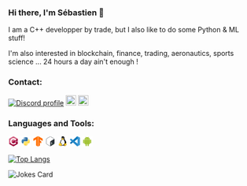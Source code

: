 <link rel="stylesheet" href="https://cdn.jsdelivr.net/gh/devicons/devicon@v2.12.0/devicon.min.css">

### Hi there, I'm Sébastien 👋

I am a C++ developper by trade, but I also like to do some Python & ML stuff!

I'm also interested in blockchain, finance, trading, aeronautics, sports science ... 24 hours a day ain't enough !

### Contact:
<p float="left">
<a href="https://discordapp.com/users/862746159244247052"><img alt="Discord profile" width="21px" src="https://raw.githubusercontent.com/anuraghazra/anuraghazra/master/assets/discord-round.svg" /></a>
<a href="https://stackoverflow.com/users/252370/f4"><img height="21" width="21" src="https://upload.wikimedia.org/wikipedia/commons/e/ef/Stack_Overflow_icon.svg" /></a>
<a href="https://www.linkedin.com/in/sebastien-debia/"><img height="21" width="21" src="https://upload.wikimedia.org/wikipedia/commons/c/ca/LinkedIn_logo_initials.png" /></a>
</p>

### Languages and Tools:
<p float="left">
<img height="21" width="21" src="https://raw.githubusercontent.com/SebastienDebia/SebastienDebia/main/icons/cplusplus.svg" />
<img height="21" width="21" src="https://raw.githubusercontent.com/SebastienDebia/SebastienDebia/main/icons/python.svg" />
<img height="21" width="21" src="https://raw.githubusercontent.com/SebastienDebia/SebastienDebia/main/icons/tensorflow.svg" />
<img height="21" width="21" src="https://raw.githubusercontent.com/SebastienDebia/SebastienDebia/main/icons/bash.svg" />
<img height="21" width="21" src="https://raw.githubusercontent.com/SebastienDebia/SebastienDebia/main/icons/linux.svg" />
<img height="21" width="21" src="https://raw.githubusercontent.com/SebastienDebia/SebastienDebia/main/icons/vscode.svg" />
<img height="21" width="21" src="https://raw.githubusercontent.com/SebastienDebia/SebastienDebia/main/icons/android.svg" />
</p>

[![Top Langs](https://github-readme-stats.vercel.app/api/top-langs/?username=SebastienDebia&theme=radical)](https://github.com/anuraghazra/github-readme-stats)

![Jokes Card](https://readme-jokes.vercel.app/api)


<!--
**SebastienDebia/SebastienDebia** is a ✨ _special_ ✨ repository because its `README.md` (this file) appears on your GitHub profile.

[![Readme Quotes](https://quotes-github-readme.vercel.app/api?type=horizontal)](https://github.com/piyushsuthar/github-readme-quotes)

Here are some ideas to get you started:

- 🔭 I’m currently working on ...
- 🌱 I’m currently learning ...
- 👯 I’m looking to collaborate on ...
- 🤔 I’m looking for help with ...
- 💬 Ask me about ...
- 📫 How to reach me: ...
- 😄 Pronouns: ...
- ⚡ Fun fact: ...
-->
